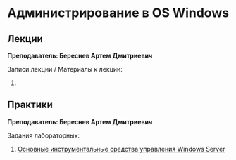 # Администрирование в OS Windows

## Лекции

**Преподаватель: Береснев Артем Дмитриевич**

Записи лекции / Материалы к лекции:

1. 
## Практики

**Преподаватель: Береснев Артем Дмитриевич**

Задания лабораторных:

1. [Основные инструментальные средства управления Windows Server](https://drive.google.com/file/d/1VgQ9qo_Zw7qxGYeZfq3R26m9NvMglYGI/view?usp=sharing)

